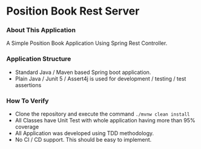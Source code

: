 # Position Book Rest Server

### About This Application

A Simple Position Book Application Using Spring Rest Controller.

### Application Structure

* Standard Java / Maven based Spring boot application. 
* Plain Java / Junit 5 / Assert4j is used for development / testing / test assertions

### How To Verify

* Clone the repository and execute the command `` ./mvnw clean install ``
* All Classes have Unit Test with whole application having more than 95% coverage
* All Application was developed using TDD methodology.
* No CI / CD support. This should be easy to implement.

